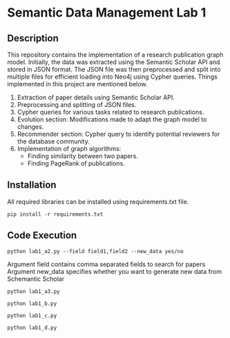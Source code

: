 # Semantic Data Management Lab 1

## Description 
This repository contains the implementation of a research publication graph model. Initially, the data was extracted using the Semantic Scholar API and stored in JSON format. The JSON file was then preprocessed and split into multiple files for efficient loading into Neo4j using Cypher queries. Things implemented in this project are mentioned below.
1. Extraction of paper details using Semantic Scholar API.
2. Preprocessing and splitting of JSON files.
3. Cypher queries for various tasks related to research publications.
4. Evolution section: Modifications made to adapt the graph model to changes.
5. Recommender section: Cypher query to identify potential reviewers for the database community.
6. Implementation of graph algorithms:
    - Finding similarity between two papers.
    - Finding PageRank of publications.

## Installation 
All required libraries can be installed using requirements.txt file.
```
pip install -r requirements.txt
```

## Code Execution 
```
python lab1_a2.py --field field1,field2 --new_data yes/no
```
Argument field contains comma separated fields to search for papers <br>
Argument new_data specifies whether you want to generate new data from Schemantic Scholar

```
python lab1_a3.py
```

```
python lab1_b.py
```

```
python lab1_c.py
```

```
python lab1_d.py
```